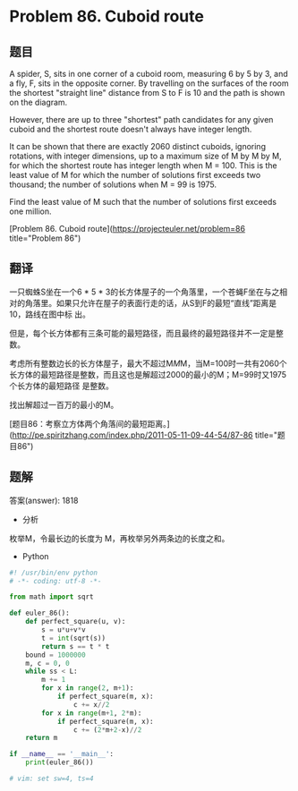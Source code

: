 Problem 86. Cuboid route
========================================

## 题目

A spider, S, sits in one corner of a cuboid room, measuring 6 by 5 by 3, and a fly, F, sits in the opposite corner. By travelling on the
surfaces of the room the shortest "straight line" distance from S to F is 10 and the path is shown on the diagram.

However, there are up to three "shortest" path candidates for any given cuboid and the shortest route doesn't always have integer length.

It can be shown that there are exactly 2060 distinct cuboids, ignoring rotations, with integer dimensions, up to a maximum size of
M by M by M, for which the shortest route has integer length when M = 100. This is the least value of M for which the number of solutions
first exceeds two thousand; the number of solutions when M = 99 is 1975.

Find the least value of M such that the number of solutions first exceeds one million.

[Problem 86. Cuboid route](https://projecteuler.net/problem=86 title="Problem 86")

## 翻译

一只蜘蛛S坐在一个6 * 5 * 3的长方体屋子的一个角落里，一个苍蝇F坐在与之相对的角落里。如果只允许在屋子的表面行走的话，从S到F的最短“直线”距离是10，路线在图中标
出。

但是，每个长方体都有三条可能的最短路径，而且最终的最短路径并不一定是整数。

考虑所有整数边长的长方体屋子，最大不超过M*M*M，当M=100时一共有2060个长方体的最短路径是整数，而且这也是解超过2000的最小的M；M=99时又1975个长方体的最短路径
是整数。

找出解超过一百万的最小的M。

[题目86：考察立方体两个角落间的最短距离。](http://pe.spiritzhang.com/index.php/2011-05-11-09-44-54/87-86 title="题目86")

## 题解

答案(answer): 1818

+ 分析

枚举M，令最长边的长度为 M，再枚举另外两条边的长度之和。

+ Python

~~~python
#! /usr/bin/env python
# -*- coding: utf-8 -*-

from math import sqrt

def euler_86():
    def perfect_square(u, v):
        s = u*u+v*v
        t = int(sqrt(s))
        return s == t * t
    bound = 1000000
    m, c = 0, 0
    while ss < L:
        m += 1
        for x in range(2, m+1):
            if perfect_square(m, x):
                c += x//2
        for x in range(m+1, 2*m):
            if perfect_square(m, x):
                c += (2*m+2-x)//2
    return m

if __name__ == '__main__':
    print(euler_86())

# vim: set sw=4, ts=4
~~~
